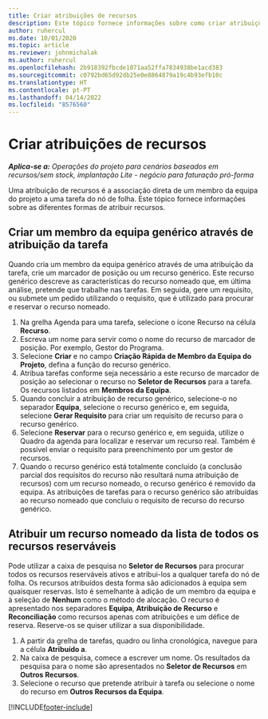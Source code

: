 ```yaml
---
title: Criar atribuições de recursos
description: Este tópico fornece informações sobre como criar atribuições de recursos genéricos e nomeados.
author: ruhercul
ms.date: 10/01/2020
ms.topic: article
ms.reviewer: johnmichalak
ms.author: ruhercul
ms.openlocfilehash: 2b918392fbcde1071aa52ffa7834938be1acd383
ms.sourcegitcommit: c0792bd65d92db25e0e8864879a19c4b93efb10c
ms.translationtype: HT
ms.contentlocale: pt-PT
ms.lasthandoff: 04/14/2022
ms.locfileid: "8576560"
---
```

# <a name="create-resource-assignments"></a>Criar atribuições de recursos

_**Aplica-se a:** Operações do projeto para cenários baseados em recursos/sem stock, implantação Lite - negócio para faturação pró-forma_


Uma atribuição de recursos é a associação direta de um membro da equipa do projeto a uma tarefa do nó de folha. Este tópico fornece informações sobre as diferentes formas de atribuir recursos.

## <a name="create-a-generic-team-member-through-task-assignment"></a>Criar um membro da equipa genérico através de atribuição da tarefa


Quando cria um membro da equipa genérico através de uma atribuição da tarefa, crie um marcador de posição ou um recurso genérico. Este recurso genérico descreve as características do recurso nomeado que, em última análise, pretende que trabalhe nas tarefas. Em seguida, gere um requisito, ou submete um pedido utilizando o requisito, que é utilizado para procurar e reservar o recurso nomeado.

1. Na grelha Agenda para uma tarefa, selecione o ícone Recurso na célula **Recurso**.
2. Escreva um nome para servir como o nome do recurso de marcador de posição. Por exemplo, Gestor do Programa.
3. Selecione **Criar** e no campo **Criação Rápida de Membro da Equipa do Projeto**, defina a função do recurso genérico.
4. Atribua tarefas conforme seja necessário a este recurso de marcador de posição ao selecionar o recurso no **Seletor de Recursos** para a tarefa. Os recursos listados em **Membros da Equipa**.
5. Quando concluir a atribuição de recurso genérico, selecione-o no separador **Equipa**, selecione o recurso genérico e, em seguida, selecione **Gerar Requisito** para criar um requisito de recurso para o recurso genérico.
6. Selecione **Reservar** para o recurso genérico e, em seguida, utilize o Quadro da agenda para localizar e reservar um recurso real. Também é possível enviar o requisito para preenchimento por um gestor de recursos.
7. Quando o recurso genérico está totalmente concluído (a conclusão parcial dos requisitos do recurso não resultará numa atribuição de recursos) com um recurso nomeado, o recurso genérico é removido da equipa. As atribuições de tarefas para o recurso genérico são atribuídas ao recurso nomeado que concluiu o requisito de recurso do recurso genérico.

## <a name="assign-a-named-resource-from-the-list-of-all-bookable-resources"></a>Atribuir um recurso nomeado da lista de todos os recursos reserváveis

Pode utilizar a caixa de pesquisa no **Seletor de Recursos** para procurar todos os recursos reserváveis ativos e atribui-los a qualquer tarefa do nó de folha. Os recursos atribuídos desta forma são adicionados à equipa sem quaisquer reservas. Isto é semelhante à adição de um membro da equipa e à seleção de **Nenhum** como o método de alocação. O recurso é apresentado nos separadores **Equipa**, **Atribuição de Recurso** e **Reconciliação** como recursos apenas com atribuições e um défice de reserva. Reserve-os se quiser utilizar a sua disponibilidade.

1. A partir da grelha de tarefas, quadro ou linha cronológica, navegue para a célula **Atribuído a**.
2. Na caixa de pesquisa, comece a escrever um nome. Os resultados da pesquisa para o nome são apresentados no **Seletor de Recursos** em **Outros Recursos**.
3. Selecione o recurso que pretende atribuir à tarefa ou selecione o nome do recurso em **Outros Recursos da Equipa**.


[!INCLUDE[footer-include](../includes/footer-banner.md)]